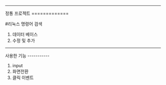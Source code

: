 <hr>
정통 프로젝트
=============

#리눅스 명령어 검색


1. 데이터 베이스
2. 수정 및 추가 

<hr>
사용한 기능
-----------

1. input
2. 화면전환
3. 클릭 이벤트